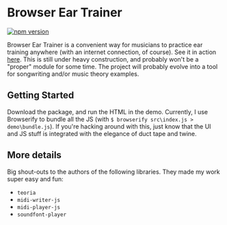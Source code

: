 # Browser Ear Trainer

[![npm version](https://badge.fury.io/js/browser-ear-trainer.svg)](https://badge.fury.io/js/browser-ear-trainer)

Browser Ear Trainer is a convenient way for musicians to practice ear training anywhere (with an internet connection, of course). See it in action [here](http://www.rj-salvador.com/ear-training/). 
This is still under heavy construction, and probably won't be a "proper" module for some time.
The project will probably evolve into a tool for songwriting and/or music theory examples.

## Getting Started
Download the package, and run the HTML in the demo.
Currently, I use Browserify to bundle all the JS (with `$ browserify src\index.js > demo\bundle.js`).
If you're hacking around with this, just know that the UI and JS stuff is integrated with the elegance of duct tape and twine.

## More details
Big shout-outs to the authors of the following libraries. They made my work super easy and fun:
- `teoria`
- `midi-writer-js`
- `midi-player-js`
- `soundfont-player`

